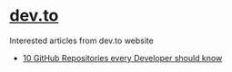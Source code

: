 # <a href="dev.to" target=_blank>dev.to</a>
Interested articles from dev.to website<br>
<ul>
  <li>
    <a href="https://dev.to/pb/10-github-repositories-every-developer-should-know-ngm" target=_blank>10 GitHub Repositories every Developer should know</a>
  </li>
</ul>
